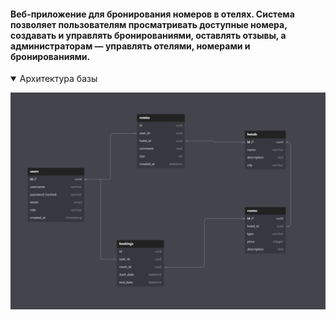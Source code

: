 <h4> 
Веб-приложение для бронирования номеров в отелях. Система позволяет пользователям просматривать доступные номера, создавать и управлять бронированиями, оставлять отзывы, а администраторам — управлять отелями, номерами и бронированиями.
</h4>
<details open>
<summary>Архитектура базы</summary>
<p align="center">
  <img src="for_readme/db.PNG" width="1308" title="db" alt="db">
</p>
</details>